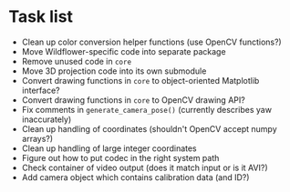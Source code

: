 # Task list

* Clean up color conversion helper functions (use OpenCV functions?)
* Move Wildflower-specific code into separate package
* Remove unused code in `core`
* Move 3D projection code into its own submodule
* Convert drawing functions in `core` to object-oriented Matplotlib interface?
* Convert drawing functions in `core` to OpenCV drawing API?
* Fix comments in `generate_camera_pose()` (currently describes yaw inaccurately)
* Clean up handling of coordinates (shouldn't OpenCV accept numpy arrays?)
* Clean up handling of large integer coordinates
* Figure out how to put codec in the right system path
* Check container of video output (does it match input or is it AVI?)
* Add camera object which contains calibration data (and ID?)
